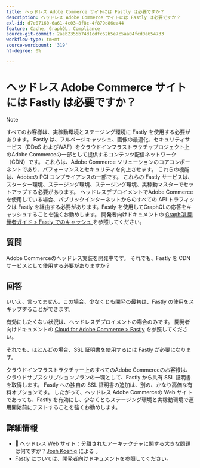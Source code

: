 ```yaml
---
title: ヘッドレス Adobe Commerce サイトには Fastly は必要ですか？
description: ヘッドレス Adobe Commerce サイトには Fastly は必要ですか？
exl-id: d7e07160-6a61-4c03-8f8c-4f879d86ea44
feature: Cache, GraphQL, Compliance
source-git-commit: 2aeb2355b74d1cdfc62b5e7c5aa04fcd0a654733
workflow-type: tm+mt
source-wordcount: '319'
ht-degree: 0%

---
```


# ヘッドレス Adobe Commerce サイトには Fastly は必要ですか？

>[!NOTE]
>
>すべてのお客様は、実稼動環境とステージング環境に Fastly を使用する必要があります。 Fastly は、フルページキャッシュ、画像の最適化、セキュリティサービス（DDoS およびWAF）をクラウドインフラストラクチャプロジェクト上のAdobe Commerceの一部として提供するコンテンツ配信ネットワーク（CDN）です。 これらは、Adobe Commerce ソリューションのコアコンポーネントであり、パフォーマンスとセキュリティを向上させます。 これらの機能は、Adobeの PCI コンプライアンスの一部です。 これらの Fastly サービスは、スターター環境、ステージング環境、ステージング環境、実稼動マスターでセットアップする必要があります。 ヘッドレスデプロイメントでAdobe Commerceを使用している場合、パブリックインターネットからのすべての API トラフィックは Fastly を経由する必要があります。Fastly を使用してGraphQLの応答をキャッシュすることを強くお勧めします。 開発者向けドキュメントの [GraphQL開発者ガイド > Fastly でのキャッシュ ](https://developer.adobe.com/commerce/webapi/graphql/usage/caching/#caching-with-fastly) を参照してください。

## **質問**

Adobe Commerceのヘッドレス実装を開発中です。 それでも、Fastly を CDN サービスとして使用する必要がありますか？

## **回答**

いいえ、言ってません。この場合、少なくとも開発の最初は、Fastly の使用をスキップすることができます。

有効にしたくない状況は、ヘッドレスデプロイメントの場合のみです。
開発者向けドキュメントの [Cloud for Adobe Commerce > Fastly](https://experienceleague.adobe.com/ja/docs/commerce-cloud-service/user-guide/cdn/fastly) を参照してください。

それでも、ほとんどの場合、SSL 証明書を使用するには Fastly が必要になります。

クラウドインフラストラクチャー上のすべてのAdobe Commerceのお客様は、クラウドサブスクリプションプランの一環として、Fastly から共有 SSL 証明書を取得します。 Fastly への独自の SSL 証明書の追加は、別の、かなり高価な有料オプションです。 したがって、ヘッドレス Adobe Commerceの Web サイトであっても、Fastly を有効にし、少なくともステージング環境と実稼動環境で運用開始前にテストすることを強くお勧めします。

## 詳細情報

* [&#128279;](https://pantheon.io/blog/headless-websites-whats-big-deal-decoupled-architecture) ヘッドレス Web サイト：分離されたアーキテクチャに関する大きな問題は何ですか？[Josh Koenig](https://pantheon.io/team/josh-koenig) による 。
* [Fastly](https://experienceleague.adobe.com/ja/docs/commerce-cloud-service/user-guide/cdn/fastly) については、開発者向けドキュメントを参照してください。
